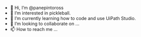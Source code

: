 - 👋 Hi, I’m @panepintoross
- 👀 I’m interested in pickleball.
- 🌱 I’m currently learning how to code and use UiPath Studio.
- 💞️ I’m looking to collaborate on ...
- 📫 How to reach me ...

<!---
panepintoross/panepintoross is a ✨ special ✨ repository because its `README.md` (this file) appears on your GitHub profile.
You can click the Preview link to take a look at your changes.
--->
